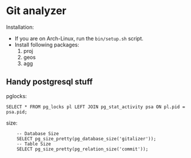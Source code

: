 # Git analyzer

Installation:

- If you are on Arch-Linux, run the `bin/setup.sh` script.
- Install following packages:
    1. proj
    2. geos
    3. agg


## Handy postgresql stuff

pglocks:
```
SELECT * FROM pg_locks pl LEFT JOIN pg_stat_activity psa ON pl.pid = psa.pid;
```

size:
```
    -- Database Size
    SELECT pg_size_pretty(pg_database_size('gitalizer'));
    -- Table Size
    SELECT pg_size_pretty(pg_relation_size('commit'));
```
